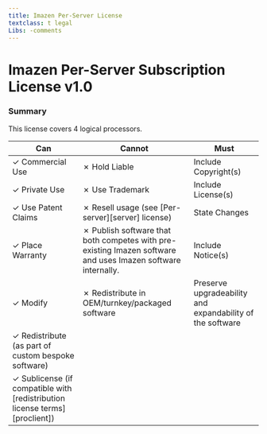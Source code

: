 ```yaml
---
title: Imazen Per-Server License
textclass: t legal
Libs: -comments
---
```


# Imazen Per-Server Subscription License v1.0



### Summary

This license covers 4 logical processors. 


| Can                  | Cannot                                                             | Must                                                      |
|----------------------|--------------------------------------------------------------------|-----------------------------------------------------------|
| ✓ Commercial Use     | ✗ Hold Liable                                                      | Include Copyright(s)                                      |
| ✓ Private Use        | ✗ Use Trademark                                                    | Include License(s)                                        |
| ✓ Use Patent Claims  | ✗ Resell usage (see [Per-server][server] license)                          | State Changes                                             |
| ✓ Place Warranty     | ✗ Publish software that both competes with pre-existing Imazen software and uses Imazen software internally.| Include Notice(s)|
| ✓ Modify             | ✗ Redistribute in OEM/turnkey/packaged software| Preserve upgradeability and expandability of the software |
| ✓ Redistribute (as part of custom bespoke software) |||
| ✓ Sublicense (if compatible with [redistribution license terms][proclient]) |||
